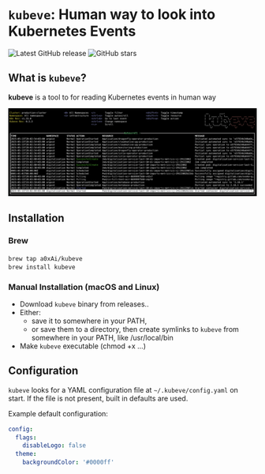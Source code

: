 # `kubeve`: Human way to look into Kubernetes Events

![Latest GitHub release](https://img.shields.io/github/v/release/a0xAi/kubeve.svg)
![GitHub stars](https://img.shields.io/github/stars/a0xAi/kubeve.svg?label=github%20stars)

## What is `kubeve`?

**kubeve** is a tool to for reading Kubernetes events in human way<br/>

![kubeve demo PNG](img/kubeve.png)

## Installation
### Brew 
`brew tap a0xAi/kubeve`<br>
`brew install kubeve`

### Manual Installation (macOS and Linux)
- Download `kubeve` binary from releases..
- Either:
  - save it to somewhere in your PATH,
  - or save them to a directory, then create symlinks to `kubeve` from somewhere in your PATH, like /usr/local/bin
- Make `kubeve` executable (chmod +x ...)

## Configuration

`kubeve` looks for a YAML configuration file at `~/.kubeve/config.yaml` on start. If the file is not present, built in defaults are used.

Example default configuration:

```yaml
config:
  flags:
    disableLogo: false
  theme:
    backgroundColor: '#0000ff'
```
